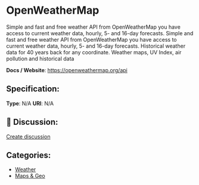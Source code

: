 # OpenWeatherMap


Simple and fast and free weather API from OpenWeatherMap you have access to current weather data, hourly, 5- and 16-day forecasts. Simple and fast and free weather API from OpenWeatherMap you have access to current weather data, hourly, 5- and 16-day forecasts. Historical weather data for 40 years back for any coordinate. Weather maps, UV Index, air pollution
 and historical data

**Docs / Website**: https://openweathermap.org/api

## Specification:
**Type**:  N/A 
**URI**:  N/A 

## 💬 Discussion:
[Create discussion](https://github.com/apis-list/apis-list/discussions/new)

## Categories:
- [Weather](https://github.com/apis-list/apis-list#weather)
- [Maps & Geo](https://github.com/apis-list/apis-list#maps-and-geo)



